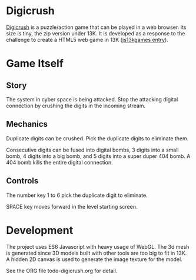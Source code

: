 # Digicrush

[Digicrush](https://williamw520.github.io/digicrush-dist/2020-09-13/ "Digicrush") is a puzzle/action game
that can be played in a web browser.  Its size is tiny, the zip version under 13K.
It is developed as a response to the challenge to create a HTML5 web game in 13K ([js13kgames entry](https://js13kgames.com/entries/digicrush)).

# Game Itself

## Story
The system in cyber space is being attacked.  Stop the attacking digital connection by crushing the digits in the incoming stream.

## Mechanics
Duplicate digits can be crushed.  Pick the duplicate digits to eliminate them.

Consecutive digits can be fused into digital bombs, 3 digits into a small bomb, 4 digits into a big bomb, and 5 digits into a super duper 404 bomb.  A 404 bomb kills the entire digital connection.

## Controls
The number key 1 to 6 pick the duplicate digit to eliminate.

SPACE key moves forward in the level starting screen.

# Development

The project uses ES6 Javascript with heavy usage of WebGL.
The 3d mesh is generated since 3D models built with other tools are too big to fit in 13K.
A hidden 2D canvas is used to generate the image texture for the model.

See the ORG file todo-digicrush.org for detail.

